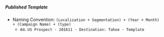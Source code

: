 ##### Published Template
- Naming Convention: `(Localization + Segmentation) + (Year + Month) + (Campaign Name) + (type)`
	-  ex. `US Prospect - 201611 - Destination: Tahoe - Template`
